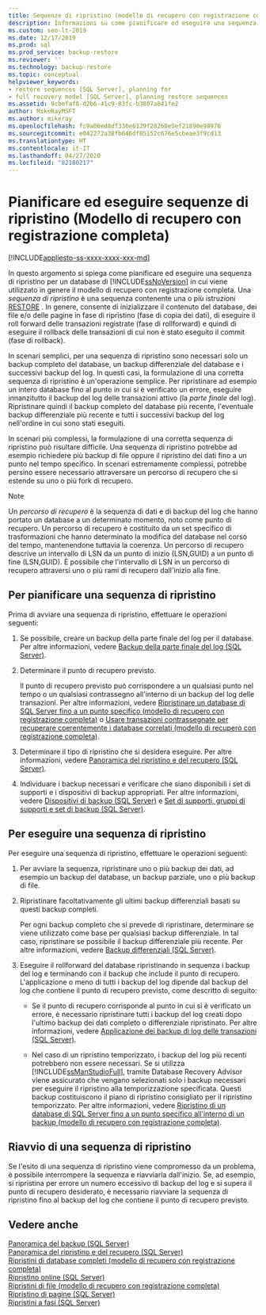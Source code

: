 ```yaml
---
title: Sequenze di ripristino (modello di recupero con registrazione completa) | Microsoft Docs
description: Informazioni su come pianificare ed eseguire una sequenza di ripristino, costituita da istruzioni RESTORE, per un database di SQL Server che usa solitamente il modello di recupero con registrazione completa.
ms.custom: seo-lt-2019
ms.date: 12/17/2019
ms.prod: sql
ms.prod_service: backup-restore
ms.reviewer: ''
ms.technology: backup-restore
ms.topic: conceptual
helpviewer_keywords:
- restore sequences [SQL Server], planning for
- full recovery model [SQL Server], planning restore sequences
ms.assetid: 9cbefaf8-d2b6-41c9-83fc-b3807a841fe2
author: MikeRayMSFT
ms.author: mikeray
ms.openlocfilehash: fc9a06ed8df330e6129f28260e5ef21890e98976
ms.sourcegitcommit: e042272a38fb646df05152c676e5cbeae3f9cd13
ms.translationtype: HT
ms.contentlocale: it-IT
ms.lasthandoff: 04/27/2020
ms.locfileid: "82180217"
---
```

# <a name="plan-and-perform-restore-sequences-full-recovery-model"></a>Pianificare ed eseguire sequenze di ripristino (Modello di recupero con registrazione completa)
[!INCLUDE[appliesto-ss-xxxx-xxxx-xxx-md](../../includes/appliesto-ss-xxxx-xxxx-xxx-md.md)]

  In questo argomento si spiega come pianificare ed eseguire una sequenza di ripristino per un database di [!INCLUDE[ssNoVersion](../../includes/ssnoversion-md.md)] in cui viene utilizzato in genere il modello di recupero con registrazione completa. Una *sequenza di ripristino* è una sequenza contenente una o più istruzioni [RESTORE](../../t-sql/statements/restore-statements-transact-sql.md) . In genere, consente di inizializzare il contenuto del database, dei file e/o delle pagine in fase di ripristino (fase di copia dei dati), di eseguire il roll forward delle transazioni registrate (fase di rollforward) e quindi di eseguire il rollback delle transazioni di cui non è stato eseguito il commit (fase di rollback).  
  
 In scenari semplici, per una sequenza di ripristino sono necessari solo un backup completo del database, un backup differenziale del database e i successivi backup del log. In questi casi, la formulazione di una corretta sequenza di ripristino è un'operazione semplice. Per ripristinare ad esempio un intero database fino al punto in cui si è verificato un errore, eseguire innanzitutto il backup del log delle transazioni attivo (la *parte finale* del log). Ripristinare quindi il backup completo del database più recente, l'eventuale backup differenziale più recente e tutti i successivi backup del log nell'ordine in cui sono stati eseguiti.  
  
 In scenari più complessi, la formulazione di una corretta sequenza di ripristino può risultare difficile. Una sequenza di ripristino potrebbe ad esempio richiedere più backup di file oppure il ripristino dei dati fino a un punto nel tempo specifico. In scenari estremamente complessi, potrebbe persino essere necessario attraversare un percorso di recupero che si estende su uno o più fork di recupero.  
  
> [!NOTE]  
>  Un *percorso di recupero* è la sequenza di dati e di backup del log che hanno portato un database a un determinato momento, noto come punto di recupero. Un percorso di recupero è costituito da un set specifico di trasformazioni che hanno determinato la modifica del database nel corso del tempo, mantenendone tuttavia la coerenza. Un percorso di recupero descrive un intervallo di LSN da un punto di inizio (LSN,GUID) a un punto di fine (LSN,GUID). È possibile che l'intervallo di LSN in un percorso di recupero attraversi uno o più rami di recupero dall'inizio alla fine.  
  
## <a name="to-plan-a-restore-sequence"></a>Per pianificare una sequenza di ripristino  
 Prima di avviare una sequenza di ripristino, effettuare le operazioni seguenti:  
  
1.  Se possibile, creare un backup della parte finale del log per il database. Per altre informazioni, vedere [Backup della parte finale del log &#40;SQL Server&#41;](../../relational-databases/backup-restore/tail-log-backups-sql-server.md).  
  
2.  Determinare il punto di recupero previsto.  
  
     Il punto di recupero previsto può corrispondere a un qualsiasi punto nel tempo o un qualsiasi contrassegno all'interno di un backup del log delle transazioni. Per altre informazioni, vedere [Ripristinare un database di SQL Server fino a un punto specifico &#40;modello di recupero con registrazione completa&#41;](../../relational-databases/backup-restore/restore-a-sql-server-database-to-a-point-in-time-full-recovery-model.md) o [Usare transazioni contrassegnate per recuperare coerentemente i database correlati &#40;modello di recupero con registrazione completa&#41;](../../relational-databases/backup-restore/use-marked-transactions-to-recover-related-databases-consistently.md).  
  
3.  Determinare il tipo di ripristino che si desidera eseguire. Per altre informazioni, vedere [Panoramica del ripristino e del recupero &#40;SQL Server&#41;](../../relational-databases/backup-restore/restore-and-recovery-overview-sql-server.md).  
  
4.  Individuare i backup necessari e verificare che siano disponibili i set di supporti e i dispositivi di backup appropriati. Per altre informazioni, vedere [Dispositivi di backup &#40;SQL Server&#41;](../../relational-databases/backup-restore/backup-devices-sql-server.md) e [Set di supporti, gruppi di supporti e set di backup &#40;SQL Server&#41;](../../relational-databases/backup-restore/media-sets-media-families-and-backup-sets-sql-server.md).  
  
## <a name="to-perform-a-restore-sequence"></a>Per eseguire una sequenza di ripristino  
 Per eseguire una sequenza di ripristino, effettuare le operazioni seguenti:  
  
1.  Per avviare la sequenza, ripristinare uno o più backup dei dati, ad esempio un backup del database, un backup parziale, uno o più backup di file.  
  
2.  Ripristinare facoltativamente gli ultimi backup differenziali basati su questi backup completi.  
  
     Per ogni backup completo che si prevede di ripristinare, determinare se viene utilizzato come base per qualsiasi backup differenziale. In tal caso, ripristinare se possibile il backup differenziale più recente. Per altre informazioni, vedere [Backup differenziali &#40;SQL Server&#41;](../../relational-databases/backup-restore/differential-backups-sql-server.md).  
  
3.  Eseguire il rollforward del database ripristinando in sequenza i backup del log e terminando con il backup che include il punto di recupero. L'applicazione o meno di tutti i backup del log dipende dal backup del log che contiene il punto di recupero previsto, come descritto di seguito:  
  
    -   Se il punto di recupero corrisponde al punto in cui si è verificato un errore, è necessario ripristinare tutti i backup del log creati dopo l'ultimo backup dei dati completo o differenziale ripristinato. Per altre informazioni, vedere [Applicazione dei backup di log delle transazioni &#40;SQL Server&#41;](../../relational-databases/backup-restore/apply-transaction-log-backups-sql-server.md).  
  
    -   Nel caso di un ripristino temporizzato, i backup del log più recenti potrebbero non essere necessari. Se si utilizza [!INCLUDE[ssManStudioFull](../../includes/ssmanstudiofull-md.md)], tramite Database Recovery Advisor viene assicurato che vengano selezionati solo i backup necessari per eseguire il ripristino alla temporizzazione specificata. Questi backup costituiscono il piano di ripristino consigliato per il ripristino temporizzato. Per altre informazioni, vedere [Ripristino di un database di SQL Server fino a un punto specifico all'interno di un backup &#40;modello di recupero con registrazione completa&#41;](../../relational-databases/backup-restore/restore-a-sql-server-database-to-a-point-in-time-full-recovery-model.md).  
  
## <a name="restarting-a-restore-sequence"></a>Riavvio di una sequenza di ripristino  
 Se l'esito di una sequenza di ripristino viene compromesso da un problema, è possibile interrompere la sequenza e riavviarla dall'inizio. Se, ad esempio, si ripristina per errore un numero eccessivo di backup del log e si supera il punto di recupero desiderato, è necessario riavviare la sequenza di ripristino fino al backup del log che contiene il punto di recupero previsto.  
  
## <a name="see-also"></a>Vedere anche  
 [Panoramica del backup &#40;SQL Server&#41;](../../relational-databases/backup-restore/backup-overview-sql-server.md)   
 [Panoramica del ripristino e del recupero &#40;SQL Server&#41;](../../relational-databases/backup-restore/restore-and-recovery-overview-sql-server.md)   
 [Ripristini di database completi &#40;modello di recupero con registrazione completa&#41;](../../relational-databases/backup-restore/complete-database-restores-full-recovery-model.md)   
 [Ripristino online &#40;SQL Server&#41;](../../relational-databases/backup-restore/online-restore-sql-server.md)   
 [Ripristini di file &#40;modello di recupero con registrazione completa&#41;](../../relational-databases/backup-restore/file-restores-full-recovery-model.md)   
 [Ripristino di pagine &#40;SQL Server&#41;](../../relational-databases/backup-restore/restore-pages-sql-server.md)   
 [Ripristini a fasi &#40;SQL Server&#41;](../../relational-databases/backup-restore/piecemeal-restores-sql-server.md)  
  
  
